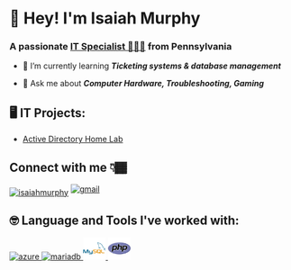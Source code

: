 <h1 align="left">👋 Hey! I'm Isaiah Murphy</h1>
<h3 align="left">A passionate <a href="https://github.com/isaiahm15">IT Specialist 👨🏾‍💻</a> from Pennsylvania</h3>

- 🌱 I’m currently learning <i>**Ticketing systems & database management**</i>

- 💬 Ask me about <i>**Computer Hardware, Troubleshooting, Gaming**</i>

<h2>🖥️ IT Projects:</h2>

  - [Active Directory Home Lab](https://github.com/isaiahm15/ActiveDirectoryLab)

<h2 align="left">Connect with me 👇🏾</h2>
<p align="left">
<a href="https://linkedin.com/in/isaiahmurphy" target="blank"><img align="middle" src="https://upload.wikimedia.org/wikipedia/commons/thumb/8/81/LinkedIn_icon.svg/1200px-LinkedIn_icon.svg.png" alt="isaiahmurphy" height="30" width="30" /></a>
<a href="mailto:murphyisaiah4@gmail.com" target="blank"><img align="top" src="https://img.icons8.com/?size=192&id=X0mEIh0RyDdL&format=png" alt="gmail" height="40" width="40" /></a>
</p>

<h2 align="left">🤓 Language and Tools I've worked with:</h2>
<p align="left"> <a href="https://azure.microsoft.com/en-in/" target="_blank" rel="noreferrer"> <img src="https://www.vectorlogo.zone/logos/microsoft_azure/microsoft_azure-icon.svg" alt="azure" width="40" height="40"/> </a> <a href="https://mariadb.org/" target="_blank" rel="noreferrer"> <img src="https://www.vectorlogo.zone/logos/mariadb/mariadb-icon.svg" alt="mariadb" width="40" height="40"/> </a> <a href="https://www.mysql.com/" target="_blank" rel="noreferrer"> <img src="https://raw.githubusercontent.com/devicons/devicon/master/icons/mysql/mysql-original-wordmark.svg" alt="mysql" width="40" height="40"/> </a> <a href="https://www.php.net" target="_blank" rel="noreferrer"> <img src="https://raw.githubusercontent.com/devicons/devicon/master/icons/php/php-original.svg" alt="php" width="40" height="40"/> </a> </p>
